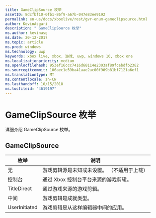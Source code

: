 ```yaml
---
title: GameClipSource 枚举
assetID: 8dcfbf10-0fb1-86f9-a67b-047e83ee9192
permalink: en-us/docs/xboxlive/rest/gvr-enum-gameclipsource.html
author: KevinAsgari
description: " GameClipSource 枚举"
ms.author: kevinasg
ms.date: 20-12-2017
ms.topic: article
ms.prod: windows
ms.technology: uwp
keywords: xbox live, xbox, 游戏, uwp, windows 10, xbox one
ms.localizationpriority: medium
ms.openlocfilehash: 953ef16ccc7416d68114e2303af89fcebdfb2382
ms.sourcegitcommit: 106aec1e59ba41aae2ac00f909b81bf7121a6ef1
ms.translationtype: MT
ms.contentlocale: zh-CN
ms.lasthandoff: 10/15/2018
ms.locfileid: "4619197"
---
```

# <a name="gameclipsource-enumeration"></a>GameClipSource 枚举
详细介绍 GameClipSource 枚举。 
<a id="ID4ET"></a>

 
## <a name="gameclipsource"></a>GameClipSource
 
| <b>枚举</b>| <b>说明</b>| 
| --- | --- | 
| 无| 游戏剪辑源是未知或未设置。 （不适用于上载）| 
| 控制台| 通过 Xbox 控制台平台来源的游戏剪辑。| 
| TitleDirect| 通过游戏来源的游戏剪辑。| 
| 中间 | 游戏剪辑是成就类型。| 
| UserInitiated | 游戏剪辑是从这样编辑器中间的应用。| 
  